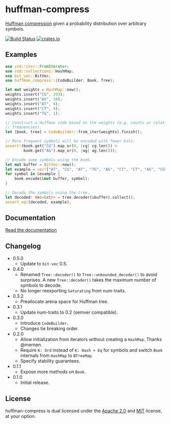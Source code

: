 huffman-compress
================

[Huffman compression](https://en.wikipedia.org/wiki/Huffman_coding)
given a probability distribution over arbitrary symbols.

[![Build Status](https://travis-ci.org/niklasf/rust-huffman-compress.svg?branch=master)](https://travis-ci.org/niklasf/rust-huffman-compress)
[![crates.io](https://img.shields.io/crates/v/huffman-compress.svg)](https://crates.io/crates/huffman-compress)

Examples
--------

```rust
use std::iter::FromIterator;
use std::collections::HashMap;
use bit_vec::BitVec;
use huffman_compress::{CodeBuilder, Book, Tree};

let mut weights = HashMap::new();
weights.insert("CG", 293);
weights.insert("AG", 34);
weights.insert("AT", 4);
weights.insert("CT", 4);
weights.insert("TG", 1);

// Construct a Huffman code based on the weights (e.g. counts or relative
// frequencies).
let (book, tree) = CodeBuilder::from_iter(weights).finish();

// More frequent symbols will be encoded with fewer bits.
assert!(book.get("CG").map_or(0, |cg| cg.len()) <
        book.get("AG").map_or(0, |ag| ag.len()));

// Encode some symbols using the book.
let mut buffer = BitVec::new();
let example = vec!["AT", "CG", "AT", "TG", "AG", "CT", "CT", "AG", "CG"];
for symbol in &example {
    book.encode(&mut buffer, symbol);
}

// Decode the symbols using the tree.
let decoded: Vec<&str> = tree.decoder(&buffer).collect();
assert_eq!(decoded, example);
```

Documentation
-------------

[Read the documentation](https://docs.rs/huffman-compress)

Changelog
---------

* 0.5.0
  - Update to `bit-vec` 0.5.
* 0.4.0
  - Renamed `Tree::decoder()` to `Tree::unbounded_decoder()` to avoid
    surprises. A new `Tree::decoder()` takes the maximum number of symbols to
    decode.
  - No longer reexporting `Saturating` from num-traits.
* 0.3.2
  - Preallocate arena space for Huffman tree.
* 0.3.1
  - Update num-traits to 0.2 (semver compatible).
* 0.3.0
  - Introduce `CodeBuilder`.
  - Changes tie breaking order.
* 0.2.0
  - Allow initialization from iterators without creating a `HashMap`. Thanks
    @mernen.
  - Require `K: Ord` instead of `K: Hash + Eq` for symbols and switch `Book`
    internals from `HashMap` to `BTreeMap`.
  - Specify stability guarantees.
* 0.1.1
  - Expose more methods on `Book`.
* 0.1.0
  - Initial release.

License
-------

huffman-compress is dual licensed under the [Apache 2.0](http://www.apache.org/licenses/LICENSE-2.0)
and [MIT](http://opensource.org/licenses/MIT) license, at your option.
